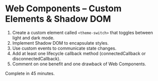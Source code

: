 # Web Components – Custom Elements & Shadow DOM

1. Create a custom element called `<theme-switch>` that toggles between light and dark mode.
2. Implement Shadow DOM to encapsulate styles.
3. Use custom events to communicate state changes.
4. Add at least one lifecycle callback method (connectedCallback or disconnectedCallback).
5. Comment on one benefit and one drawback of Web Components.

Complete in 45 minutes.